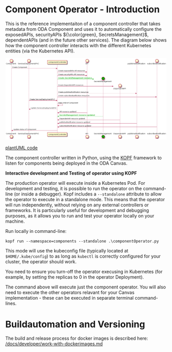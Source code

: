 # Component Operator - Introduction

This is the reference implementaiton of a component controller that takes metadata from ODA Component and uses it to automatically configure the exposedAPIs, securityAPIs ${\color{green}, SecretsManagement}$, dependentAPIs (and in the future other services). The diagram below shows how the component controller interacts with the different Kubernetes entities (via the Kubernetes API).



![Sequence diagram](sequenceDiagrams/componentOperator.png)

[plantUML code](sequenceDiagrams/componentOperator.puml)



The component controller written in Python, using the [KOPF](https://kopf.readthedocs.io/) framework to listen for components being deployed in the ODA Canvas. 


**Interactive development and Testing of operator using KOPF**

The production operator will execute inside a Kubernetes Pod. For development and testing, it is possible to run the operator on the command-line (or inside a debugger). Kopf includes a `--standalone` attribute to allow the operator to execute in a standalone mode. This means that the operator will run independently, without relying on any external controllers or frameworks. It is particularly useful for development and debugging purposes, as it allows you to run and test your operator locally on your machine.

Run locally in command-line: 
```
kopf run --namespace=components --standalone .\componentOperator.py
```

This mode will use the kubeconfig file (typically located at `$HOME/.kube/config`) to as long as `kubectl` is correctly configured for your cluster, the operator should work. 

You need to ensure you turn-off the operator execusing in Kubernetes (for example, by setting the replicas to 0 in the operator Deployment).

The command above will execute just the component operator. You will also need to execute the other operators relavant for your Canvas implementation - these can be executed in separate terminal command-lines.


# Buildautomation and Versioning

The build and release process for docker images is described here:
[/docs/developer/work-with-dockerimages.md](/docs/developer/work-with-dockerimages.md)

 
